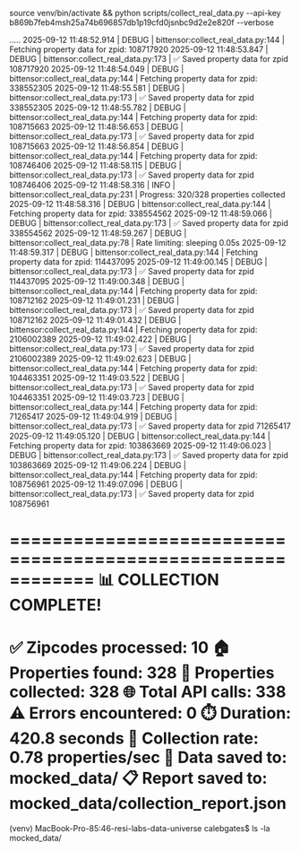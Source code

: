 source venv/bin/activate && python scripts/collect_real_data.py --api-key b869b7feb4msh25a74b696857db1p19cfd0jsnbc9d2e2e820f --verbose

.....
2025-09-12 11:48:52.914 |      DEBUG       | bittensor:collect_real_data.py:144 | Fetching property data for zpid: 108717920
2025-09-12 11:48:53.847 |      DEBUG       | bittensor:collect_real_data.py:173 | ✅ Saved property data for zpid 108717920
2025-09-12 11:48:54.049 |      DEBUG       | bittensor:collect_real_data.py:144 | Fetching property data for zpid: 338552305
2025-09-12 11:48:55.581 |      DEBUG       | bittensor:collect_real_data.py:173 | ✅ Saved property data for zpid 338552305
2025-09-12 11:48:55.782 |      DEBUG       | bittensor:collect_real_data.py:144 | Fetching property data for zpid: 108715663
2025-09-12 11:48:56.653 |      DEBUG       | bittensor:collect_real_data.py:173 | ✅ Saved property data for zpid 108715663
2025-09-12 11:48:56.854 |      DEBUG       | bittensor:collect_real_data.py:144 | Fetching property data for zpid: 108746406
2025-09-12 11:48:58.115 |      DEBUG       | bittensor:collect_real_data.py:173 | ✅ Saved property data for zpid 108746406
2025-09-12 11:48:58.316 |       INFO       | bittensor:collect_real_data.py:231 | Progress: 320/328 properties collected
2025-09-12 11:48:58.316 |      DEBUG       | bittensor:collect_real_data.py:144 | Fetching property data for zpid: 338554562
2025-09-12 11:48:59.066 |      DEBUG       | bittensor:collect_real_data.py:173 | ✅ Saved property data for zpid 338554562
2025-09-12 11:48:59.267 |      DEBUG       | bittensor:collect_real_data.py:78 | Rate limiting: sleeping 0.05s
2025-09-12 11:48:59.317 |      DEBUG       | bittensor:collect_real_data.py:144 | Fetching property data for zpid: 114437095
2025-09-12 11:49:00.145 |      DEBUG       | bittensor:collect_real_data.py:173 | ✅ Saved property data for zpid 114437095
2025-09-12 11:49:00.348 |      DEBUG       | bittensor:collect_real_data.py:144 | Fetching property data for zpid: 108712162
2025-09-12 11:49:01.231 |      DEBUG       | bittensor:collect_real_data.py:173 | ✅ Saved property data for zpid 108712162
2025-09-12 11:49:01.432 |      DEBUG       | bittensor:collect_real_data.py:144 | Fetching property data for zpid: 2106002389
2025-09-12 11:49:02.422 |      DEBUG       | bittensor:collect_real_data.py:173 | ✅ Saved property data for zpid 2106002389
2025-09-12 11:49:02.623 |      DEBUG       | bittensor:collect_real_data.py:144 | Fetching property data for zpid: 104463351
2025-09-12 11:49:03.522 |      DEBUG       | bittensor:collect_real_data.py:173 | ✅ Saved property data for zpid 104463351
2025-09-12 11:49:03.723 |      DEBUG       | bittensor:collect_real_data.py:144 | Fetching property data for zpid: 71265417
2025-09-12 11:49:04.919 |      DEBUG       | bittensor:collect_real_data.py:173 | ✅ Saved property data for zpid 71265417
2025-09-12 11:49:05.120 |      DEBUG       | bittensor:collect_real_data.py:144 | Fetching property data for zpid: 103863669
2025-09-12 11:49:06.023 |      DEBUG       | bittensor:collect_real_data.py:173 | ✅ Saved property data for zpid 103863669
2025-09-12 11:49:06.224 |      DEBUG       | bittensor:collect_real_data.py:144 | Fetching property data for zpid: 108756961
2025-09-12 11:49:07.096 |      DEBUG       | bittensor:collect_real_data.py:173 | ✅ Saved property data for zpid 108756961

============================================================
📊 COLLECTION COMPLETE!
============================================================
✅ Zipcodes processed: 10
🏠 Properties found: 328
💾 Properties collected: 328
🌐 Total API calls: 338
⚠️ Errors encountered: 0
⏱️ Duration: 420.8 seconds
🚀 Collection rate: 0.78 properties/sec
📁 Data saved to: mocked_data/
📋 Report saved to: mocked_data/collection_report.json
============================================================
(venv) MacBook-Pro-85:46-resi-labs-data-universe calebgates$ ls -la mocked_data/